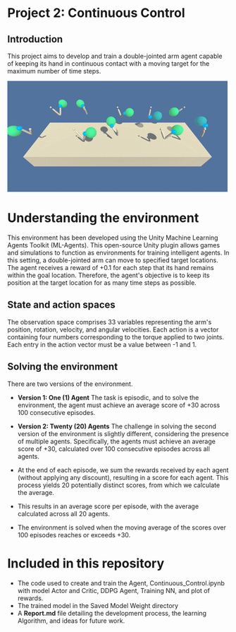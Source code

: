 # Project 2: Continuous Control

## Introduction

This project aims to develop and train a double-jointed arm agent capable of keeping its hand in continuous contact with a moving target for the maximum number of time steps.

![Environment](https://github.com/1Px-Vision/Advanced-Deep-Reinforcement-Learning-Solutions/blob/main/Project%20%20Continuous_Control/environment_illustration.gif)

# Understanding the environment

This environment has been developed using the Unity Machine Learning Agents Toolkit (ML-Agents). This open-source Unity plugin allows games and simulations to function as environments for training intelligent agents. In this setting, a double-jointed arm can move to specified target locations. The agent receives a reward of +0.1 for each step that its hand remains within the goal location. Therefore, the agent's objective is to keep its position at the target location for as many time steps as possible.

## State and action spaces

The observation space comprises 33 variables representing the arm's position, rotation, velocity, and angular velocities. Each action is a vector containing four numbers corresponding to the torque applied to two joints. Each entry in the action vector must be a value between -1 and 1.

## Solving the environment

There are two versions of the environment.

* **Version 1: One (1) Agent**
  The task is episodic, and to solve the environment, the agent must achieve an average score of +30 across 100 consecutive episodes.
  
* **Version 2: Twenty (20) Agents**
   The challenge in solving the second version of the environment is slightly different, considering the presence of multiple agents. Specifically, the agents must achieve an average score of +30, calculated over 100 consecutive episodes across all agents.

* At the end of each episode, we sum the rewards received by each agent (without applying any discount), resulting in a score for each agent. This process yields 20 potentially distinct scores, from which we calculate the average.
* This results in an average score per episode, with the average calculated across all 20 agents.
* The environment is solved when the moving average of the scores over 100 episodes reaches or exceeds +30.

# Included in this repository
  
* The code used to create and train the Agent, Continuous_Control.ipynb with model Actor and Critic, DDPG Agent, Training NN, and plot of rewards.
* The trained model in the Saved Model Weight directory
* A **Report.md** file detailing the development process, the learning Algorithm, and ideas for future work.




